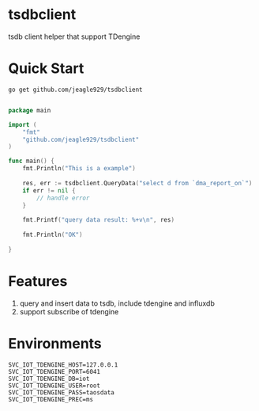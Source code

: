 # tsdbclient

tsdb client helper that support TDengine

# Quick Start

```shell
go get github.com/jeagle929/tsdbclient
```

```go

package main

import (
	"fmt"
	"github.com/jeagle929/tsdbclient"
)

func main() {
	fmt.Println("This is a example")
	
	res, err := tsdbclient.QueryData("select d from `dma_report_on`")
	if err != nil {
		// handle error
    }
	
	fmt.Printf("query data result: %+v\n", res)
	
	fmt.Println("OK")
	
}
```

# Features

1. query and insert data to tsdb, include tdengine and influxdb
2. support subscribe of tdengine

# Environments

```shell
SVC_IOT_TDENGINE_HOST=127.0.0.1
SVC_IOT_TDENGINE_PORT=6041
SVC_IOT_TDENGINE_DB=iot
SVC_IOT_TDENGINE_USER=root
SVC_IOT_TDENGINE_PASS=taosdata
SVC_IOT_TDENGINE_PREC=ms
```
